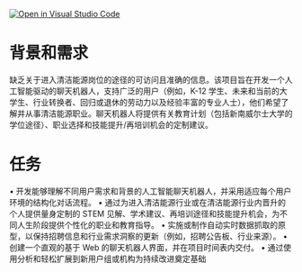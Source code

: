 [![Open in Visual Studio Code](https://classroom.github.com/assets/open-in-vscode-2e0aaae1b6195c2367325f4f02e2d04e9abb55f0b24a779b69b11b9e10269abc.svg)](https://classroom.github.com/online_ide?assignment_repo_id=18298827&assignment_repo_type=AssignmentRepo)
# 背景和需求
缺乏关于进入清洁能源岗位的途径的可访问且准确的信息。该项目旨在开发一个人工智能驱动的聊天机器人，支持广泛的用户（例如，K-12 学生、未来和当前的大学生、行业转换者、回归或退休的劳动力以及经验丰富的专业人士），他们希望了解并从事清洁能源职业。聊天机器人将提供有关教育计划（包括新南威尔士大学的学位途径）、职业选择和技能提升/再培训机会的定制建议。

# 任务
• 开发能够理解不同用户需求和背景的人工智能聊天机器人，并采用适应每个用户环境的结构化对话流程。 
• 通过为进入清洁能源行业或在清洁能源行业内晋升的个人提供量身定制的 STEM 见解、学术建议、再培训途径和技能提升机会，为不同人生阶段提供个性化的职业和教育指导。 
• 实施或制作自动实时数据抓取的原型，以保持招聘信息和行业需求洞察的更新（例如，招聘公告板、行业来源）。
• 创建一个直观的基于 Web 的聊天机器人界面，并在项目时间表内交付。 
• 通过使用分析和轻松扩展到新用户组或机构为持续改进奠定基础
